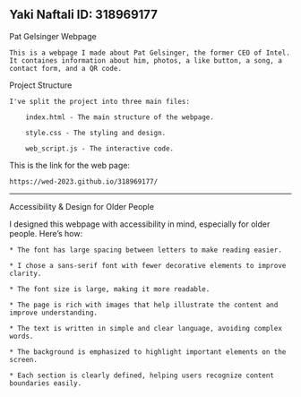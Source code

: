 Yaki Naftali
ID: 318969177
-----------------------------------------------------------------------------------------------

Pat Gelsinger Webpage

    This is a webpage I made about Pat Gelsinger, the former CEO of Intel. It containes information about him, photos, a like button, a song, a contact form, and a QR code.

Project Structure

    I've split the project into three main files:

        index.html - The main structure of the webpage.

        style.css - The styling and design.

        web_script.js - The interactive code.


This is the link for the web page:

    https://wed-2023.github.io/318969177/

------------------------------------------------------------------------------------------------

Accessibility & Design for Older People

I designed this webpage with accessibility in mind, especially for older people. Here’s how:

    * The font has large spacing between letters to make reading easier.

    * I chose a sans-serif font with fewer decorative elements to improve clarity.

    * The font size is large, making it more readable.

    * The page is rich with images that help illustrate the content and improve understanding.

    * The text is written in simple and clear language, avoiding complex words.

    * The background is emphasized to highlight important elements on the screen.

    * Each section is clearly defined, helping users recognize content boundaries easily.


